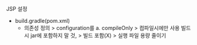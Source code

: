 JSP 설정
- build.gradle(pom.xml)
	- 의존성 정의 > configuration를
		a. compileOnly > 컴파일시에만 사용 빌드 시 jar에 포함하지 말 것, > 빌드 포함(X) > 실행 파일  용량 줄이기 